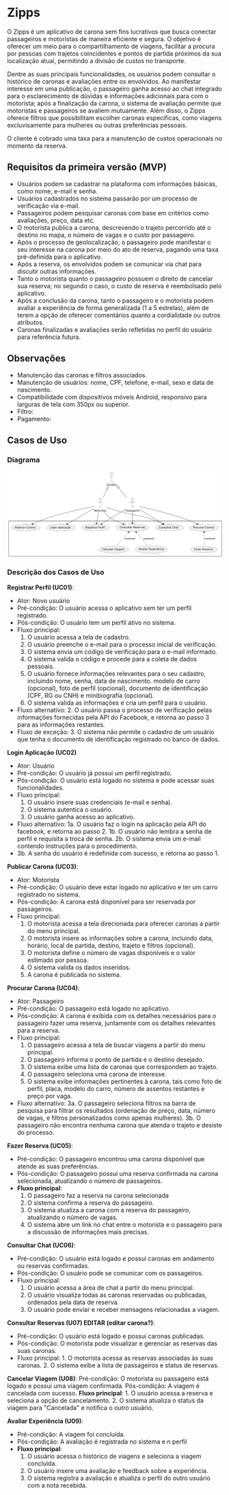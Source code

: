 # Zipps

O Zipps é um aplicativo de carona sem fins lucrativos que busca conectar passageiros e motoristas de maneira eficiente e segura. O objetivo é oferecer um meio para o compartilhamento de viagens, facilitar a procura por pessoas com trajetos coincidentes e pontos de partida próximos da sua localização atual, permitindo a divisão de custos no transporte.

Dentre as suas principais funcionalidades, os usuários podem consultar o histórico de caronas e avaliações entre os envolvidos. Ao manifestar interesse em uma publicação, o passageiro ganha acesso ao chat integrado para o esclarecimento de dúvidas e informações adicionais para com o motorista; após a finalização da carona, o sistema de avaliação permite que motoristas e passageiros se avaliem mutuamente. Além disso, o Zipps oferece filtros que possibilitam escolher caronas específicas, como viagens excluvisamente para mulheres ou outras preferências pessoais.

O cliente é cobrado uma taxa para a manutenção de custos operacionais no momento da reserva.

## Requisitos da primeira versão (MVP)

- Usuários podem se cadastrar na plataforma com informações básicas, como nome, e-mail e senha.
- Usuários cadastrados no sistema passarão por um processo de verificação via e-mail.
- Passageiros podem pesquisar caronas com base em critérios como avaliações, preço, data etc.
- O motorista publica a carona, descrevendo o trajeto percorrido até o destino no mapa, o número de vagas e o custo por passageiro.
- Após o processo de geolocalização, o passageiro pode manifestar o seu interesse na carona por meio do ato de reserva, pagando uma taxa pré-definida para o aplicativo.
- Após a reserva, os envolvidos podem se comunicar via chat para discutir outras informações.
- Tanto o motorista quanto o passageiro possuem o direito de cancelar sua reserva; no segundo o caso, o custo de reserva é reembolsado pelo aplicativo.
- Após a conclusão da carona, tanto o passageiro e o motorista podem avaliar a experiência de forma generalizada (1 a 5 estrelas), além de terem a opção de oferecer comentários quanto a cordialidade ou outros atributos.
- Caronas finalizadas e avaliações serão refletidas no perfil do usuário para referência futura.

## Observações

- Manutenção das caronas e filtros associados.
- Manutenção de usuários: nome, CPF, telefone, e-mail, sexo e data de nascimento.
- Compatibilidade com dispositivos móveis Android, responsivo para larguras de tela com 350px ou superior.
- Filtro:
- Pagamento:

## Casos de Uso

### Diagrama

![Casos de Uso](docs/usecase/usecases.png)

### Descrição dos Casos de Uso

**Registrar Perfil (UC01)**:

- Ator: Novo usuário
- Pré-condição: O usuário acessa o aplicativo sem ter um perfil registrado.
- Pós-condição: O usuário tem um perfil ativo no sistema.
- Fluxo principal:
  1.  O usuário acessa a tela de cadastro.
  2.  O usuário preenche o e-mail para o processo inicial de verificação.
  3.  O sistema envia um código de verificação para o e-mail informado.
  4.  O sistema valida o código e procede para a coleta de dados pessoais.
  5.  O usuário fornece informações relevantes para o seu cadastro, incluindo nome, senha, data de nascimento. modelo de carro (opcional), foto de perfil (opcional), documento de identificação (CPF, RG ou CNH) e minibiografia (opcional).
  6.  O sistema valida as informações e cria um perfil para o usuário.
- Fluxo alternativo:
  2. O usuário passa o processo de verificação pelas informações fornecidas pela API do Facebook, e retorna ao passo 3 para as informações restantes.
- Fluxo de exceção:
  3. O sistema não permite o cadastro de um usuário que tenha o documento de identificação registrado no banco de dados.

**Login Aplicação (UC02)**

- Ator: Usuário
- Pré-condição: O usuário já possui um perfil registrado.
- Pós-condição: O usuário está logado no sistema e pode acessar suas funcionalidades.
- Fluxo principal:
  1.  O usuário insere suas credenciais (e-mail e senha).
  2.  O sistema autentica o usuário.
  3.  O usuário ganha acesso ao aplicativo.
- Fluxo alternativo:
  1a. O usuário faz o login na aplicação pela API do facebook, e retorna ao passo 2.
  1b. O usuário não lembra a senha de perfil e requisita a troca de senha.
  2b. O sistema envia um e-mail contendo instruções para o procedimento.
- 3b. A senha do usuário é redefinida com sucesso, e retorna ao passo 1.

**Publicar Carona (UC03)**:

- Ator: Motorista
- Pré-condição: O usuário deve estar logado no aplicativo e ter um carro registrado no sistema.
- Pós-condição: A carona está disponível para ser reservada por passageiros.
- Fluxo principal:
  1.  O motorista acessa a tela direcionada para oferecer caronas a partir do menu principal.
  2.  O motorista insere as informações sobre a carona, incluindo data, horário, local de partida, destino, trajeto e filtros (opcional).
  3.  O motorista define o número de vagas disponíveis e o valor estimado por pessoa.
  4.  O sistema valida os dados inseridos.
  5.  A carona é publicada no sistema.

**Procurar Carona (UC04)**:

- Ator: Passageiro
- Pré-condição: O passageiro está logado no aplicativo.
- Pós-condição: A carona é exibida com os detalhes necessários para o passageiro fazer uma reserva, juntamente com os detalhes relevantes para a reserva.
- Fluxo principal:
  1.  O passageiro acessa a tela de buscar viagens a partir do menu principal.
  2.  O passageiro informa o ponto de partida e o destino desejado.
  3.  O sistema exibe uma lista de caronas que correspondem ao trajeto.
  4.  O passageiro seleciona uma carona de interesse.
  5.  O sistema exibe informações pertinentes à carona, tais como foto de perfil, placa, modelo do carro, número de assentos restantes e preço por vaga.
- Fluxo alternativo:
  3a. O passageiro seleciona filtros na barra de pesquisa para filtrar os resultados (ordenação de preço, data, número de vagas, e filtros personalizados como apenas mulheres).
  3b. O passageiro não encontra nenhuma carona que atenda o trajeto e desiste do processo.
  

**Fazer Reserva (UC05)**:

- Pré-condição: O passageiro encontrou uma carona disponível que atende as suas preferências.
- Pós-condição: O passageiro possui uma reserva confirmada na carona selecionada, atualizando o número de passageiros.
- **Fluxo principal**:
  1.  O passageiro faz a reserva na carona selecionada
  2.  O sistema confirma a reserva do passageiro. 
  3.  O sistema atualiza a carona com a reserva do passageiro, atualizando o número de vagas.
  4.  O sistema abre um link no chat entre o motorista e o passageiro para a discussão de informações mais precisas.

**Consultar Chat (UC06)**:

- Pré-condição: O usuário está logado e possui caronas em andamento ou reservas confirmadas.
- Pós-condição: O usuário pode se comunicar com os passageiros.
- Fluxo principal:
  1.  O usuário acessa a área de chat a partir do menu principal.
  2.  O usuário visualiza todas as caronas reservadas ou publicadas, ordenados pela data de reserva.
  3.  O usuário pode enviar e receber mensagens relacionadas a viagem.

**Consultar Reservas (U07) EDITAR (editar carona?)**:

- Pré-condição: O usuário está logado e possui caronas publicadas.
- Pós-condição: O motorista pode visualizar e gerenciar as reservas das suas caronas.
- Fluxo principal: 1. O motorista acessa as reservas associadas às suas caronas. 2. O sistema exibe a lista de passageiros e status de reservas.
  
**Cancelar Viagem (U08)**:
  Pré-condição: O motorista ou passageiro está logado e possui uma viagem confirmada.
  Pós-condição: A viagem é cancelada com sucesso.
  **Fluxo principal**: 1. O usuário acessa a reserva e seleciona a opção de cancelamento. 2. O sistema atualiza o status da viagem para "Cancelada" e notifica o outro usuário.

**Avaliar Experiência (U09)**:

- Pré-condição: A viagem foi concluída.
- Pós-condição: A avaliação é registrada no sistema e n perfil
- **Fluxo principal**:
  1.  O usuário acessa o histórico de viagens e seleciona a viagem concluída.
  2.  O usuário insere uma avaliação e feedback sobre a experiência.
  3.  O sistema registra a avaliação e atualiza o perfil do outro usuário com a nota recebida.
